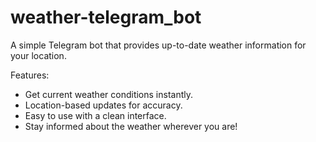 # weather-telegram_bot

A simple Telegram bot that provides up-to-date weather information for your location.

Features:

* Get current weather conditions instantly.
* Location-based updates for accuracy.
* Easy to use with a clean interface.
* Stay informed about the weather wherever you are!
